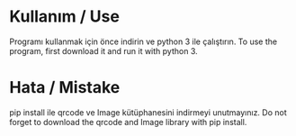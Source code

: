 # Kullanım / Use
Programı kullanmak için önce indirin ve python 3 ile çalıştırın.
To use the program, first download it and run it with python 3.

# Hata / Mistake
pip install ile qrcode ve Image kütüphanesini indirmeyi unutmayınız.
Do not forget to download the qrcode and Image library with pip install.
